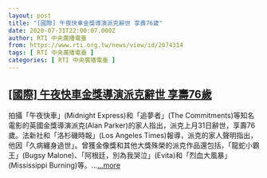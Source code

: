 ```yaml
---
layout: post
title: "[國際] 午夜快車金獎導演派克辭世 享壽76歲"
date: 2020-07-31T22:00:07.000Z
author: RTI 中央廣播電臺
from: https://www.rti.org.tw/news/view/id/2074314
tags: [ RTI 中央廣播電臺 ]
categories: [ RTI 中央廣播電臺 ]
---
```

<!--1596232807000-->
[[國際] 午夜快車金獎導演派克辭世 享壽76歲](https://www.rti.org.tw/news/view/id/2074314)
------

<div>
拍攝「午夜快車」(Midnight Express)和「追夢者」(The Commitments)等知名電影的英國金獎導演派克(Alan Parker)的家人指出，派克上月31日辭世，享壽76歲。法新社和「洛杉磯時報」(Los Angeles Times)報導，派克的家人聲明指出，他因「久病纏身過世」。曾獲金像獎和其他大獎殊榮的派克作品還包括，「龍蛇小霸王」(Bugsy Malone)、「阿根廷，別為我哭泣」(Evita)和「烈血大風暴」(Mississippi Burning)等。...<a target="_blank" href="https://www.rti.org.tw/news/view/id/2074314">...more</a>
</div>
